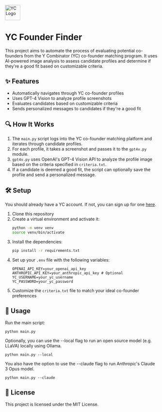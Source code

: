 <img src="https://www.ycombinator.com/favicon.ico" alt="YC Logo" width=50>

# YC Founder Finder

This project aims to automate the process of evaluating potential co-founders from the Y Combinator (YC) co-founder matching program. It uses AI-powered image analysis to assess candidate profiles and determine if they're a good fit based on customizable criteria.

## ✨ Features

- Automatically navigates through YC co-founder profiles
- Uses GPT-4 Vision to analyze profile screenshots
- Evaluates candidates based on customizable criteria
- Sends personalized messages to candidates if they're a good fit

## 🔍 How It Works

1. The `main.py` script logs into the YC co-founder matching platform and iterates through candidate profiles.
2. For each profile, it takes a screenshot and passes it to the `gpt4v.py` module.
3. `gpt4v.py` uses OpenAI's GPT-4 Vision API to analyze the profile image based on the criteria specified in `criteria.txt`.
4. If a candidate is deemed a good fit, the script can optionally save the profile and send a personalized message.

## 🛠️ Setup

You should already have a YC account. If not, you can sign up for one [here](https://www.ycombinator.com/cofounder-matching).

1. Clone this repository
2. Create a virtual environment and activate it:
    ```sh
    python -m venv venv
    source venv/bin/activate
    ```
3. Install the dependencies:
    ```sh
    pip install -r requirements.txt
    ```
4. Set up your `.env` file with the following variables:
   ```
   OPENAI_API_KEY=your_openai_api_key
   ANTHROPIC_API_KEY=your_anthropic_api_key # Optional
   YC_USERNAME=your_yc_username
   YC_PASSWORD=your_yc_password
   ```
5. Customize the `criteria.txt` file to match your ideal co-founder preferences

## 🚀 Usage

Run the main script:
```
python main.py
```

Optionally, you can use the --local flag to run an open source model (e.g. LLaVA) locally using Ollama.
```
python main.py --local
```

You also have the option to use the --claude flag to run Anthropic's Claude 3 Opus model.
```
python main.py --claude
```

## 📄 License
This project is licensed under the MIT License.